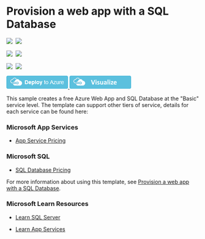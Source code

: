 # Provision a web app with a SQL Database

<IMG SRC="https://azurequickstartsservice.blob.core.windows.net/badges/201-web-app-sql-database/PublicLastTestDate.svg" />&nbsp;
<IMG SRC="https://azurequickstartsservice.blob.core.windows.net/badges/201-web-app-sql-database/PublicDeployment.svg" />&nbsp;

<IMG SRC="https://azurequickstartsservice.blob.core.windows.net/badges/201-web-app-sql-database/FairfaxLastTestDate.svg" />&nbsp;
<IMG SRC="https://azurequickstartsservice.blob.core.windows.net/badges/201-web-app-sql-database/FairfaxDeployment.svg" />&nbsp;

<IMG SRC="https://azurequickstartsservice.blob.core.windows.net/badges/201-web-app-sql-database/BestPracticeResult.svg" />&nbsp;
<IMG SRC="https://azurequickstartsservice.blob.core.windows.net/badges/201-web-app-sql-database/CredScanResult.svg" />&nbsp;

<a href="https://portal.azure.com/#create/Microsoft.Template/uri/https%3A%2F%2Fraw.githubusercontent.com%2Fazure%2Fazure-quickstart-templates%2Fmaster%2F201-web-app-sql-database%2Fazuredeploy.json" target="_blank">
    <img src="https://raw.githubusercontent.com/Azure/azure-quickstart-templates/master/1-CONTRIBUTION-GUIDE/images/deploytoazure.png"/>
</a>
<a href="http://armviz.io/#/?load=https%3A%2F%2Fraw.githubusercontent.com%2FAzure%2Fazure-quickstart-templates%2Fmaster%2F201-web-app-sql-database%2Fazuredeploy.json" target="_blank">
    <img src="https://raw.githubusercontent.com/Azure/azure-quickstart-templates/master/1-CONTRIBUTION-GUIDE/images/visualizebutton.png"/>
</a>

This sample creates a free Azure Web App and SQL Database at the "Basic" service level.  The template can support other tiers of service, details for each service can be found here:

### Microsoft App Services 

- [App Service Pricing](https://azure.microsoft.com/pricing/details/app-service/)

### Microsoft SQL

- [SQL Database Pricing](https://azure.microsoft.com/pricing/details/sql-database/)

For more information about using this template, see [Provision a web app with a SQL Database](https://azure.microsoft.com/documentation/articles/app-service-web-arm-with-sql-database-provision/).

### Microsoft Learn Resources

- [Learn SQL Server](https://docs.microsoft.com/learn/browse/?term=SQL)

- [Learn App Services](https://docs.microsoft.com/en-us/learn/browse/?term=web%20app)